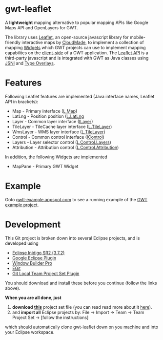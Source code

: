 gwt-leaflet
===========

A __lightweight__ mapping alternative to popular mapping APIs like Google Maps API and OpenLayers for GWT. 

The library uses [Leaflet](http://leaflet.cloudmade.com/), an open-source javascript library for 
mobile-friendly interactive maps by [CloudMade](http://cloudmade.com/), to implement a collection of mapping 
[Widgets](http://google-web-toolkit.googlecode.com/svn/javadoc/latest/com/google/gwt/user/client/ui/Widget.html)
which GWT projects can use to implement mapping capabilites on the [client-side](https://developers.google.com/web-toolkit/doc/latest/FAQ_Client) 
of a GWT application. The [Leaflet API](http://leaflet.cloudmade.com/reference.html) is a third-party javascript
and is integrated with GWT as Java classes using [JSNI](https://developers.google.com/web-toolkit/doc/latest/DevGuideCodingBasicsJSNI)
and [Type Overlays](https://developers.google.com/web-toolkit/doc/latest/DevGuideCodingBasicsOverlay). 

Features
========

Following Leaflet features are implemented (Java interface names, Leaflet API in brackets):

+ Map - Primary interface ([L.Map](http://leaflet.cloudmade.com/reference.html#map-class))
+ LatLng - Position position ([L.LatLng]((http://leaflet.cloudmade.com/reference.html#latlng))
+ Layer - Common layer interface ([ILayer](http://leaflet.cloudmade.com/reference.html#ilayer))
+ TileLayer - TileCache layer interface ([L.TileLayer](http://leaflet.cloudmade.com/reference.html#tilelayer))
+ WmsLayer - WMS layer interface ([L.TileLayer](http://leaflet.cloudmade.com/reference.html#tilelayer-wms))
+ Control - Common control interface  ([IControl](http://leaflet.cloudmade.com/reference.html#icontrol))
+ Layers - Layer selector control ([L.Control.Layers](http://leaflet.cloudmade.com/reference.html#control-layers))
+ Attribution - Attribution control ([L.Control.Attribution](http://leaflet.cloudmade.com/reference.html#control-attribution))

In addition, the following Widgets are implemented

+ MapPane - Primary GWT Widget

Example
=======

Goto [gwtl-example.appspot.com](http://gwtl-example.appspot.com/example.html) to see a running example of the 
[GWT example project](https://github.com/kengu/gwt-leaflet/tree/master/src/gwtl-example).

Development
===========

This Git project is broken down into several Eclipse projects, and is developed using 

+ [Eclipse Inidigo SR2 (3.7.2)](http://www.eclipse.org/downloads/packages/release/indigo/sr2) 
+ [Google Eclipse Plugin](https://developers.google.com/eclipse/docs/getting_started) 
+ [Window Builder Pro](https://developers.google.com/java-dev-tools/download-wbpro)
+ [EGit](http://www.eclipse.org/egit/)
+ [Git Local Team Project Set Plugin](https://github.com/kengu/gwt-leaflet/wiki/EGit-and-Team-Project-Sets)

You should download and install these before you continue (follow the links above). 

**When you are all done, just**

1. **download** __[this](https://raw.github.com/kengu/gwt-leaflet/master/gwt-leaflet.psf)__ 
project set file (you can read read more about it [here](http://wiki.eclipse.org/PSF)).
2. and **import all** Eclipse projects by: File -> Import -> Team -> Team Project Set -> [follow the instructions]

which should automatically clone gwt-leaflet down on you machine and into your Eclipse workspace.
